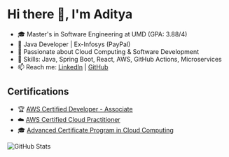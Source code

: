 # Hi there 👋, I'm Aditya
- 🎓 Master's in Software Engineering at UMD (GPA: 3.88/4)
- 💼 Java Developer | Ex-Infosys (PayPal)
- 🌱 Passionate about Cloud Computing & Software Development
- 🔧 Skills: Java, Spring Boot, React, AWS, GitHub Actions, Microservices
- 📫 Reach me: [LinkedIn](https://linkedin.com/in/aditya-nvp/) | [GitHub](https://github.com/nvp18)

## Certifications
- 🏆 [AWS Certified Developer - Associate](https://www.credly.com/badges/67be1a6a-e637-41d7-989c-f9b5eac2edc1/public_url)
- ☁️ [AWS Certified Cloud Practitioner](https://www.credly.com/badges/15fc1d0d-5311-4fab-aa5a-39ebc787be84/linked_in_profile)
- 🎓 [Advanced Certificate Program in Cloud Computing](https://www.credential.net/fc874555-d385-4c51-ba0b-42b3b8e2b422#gs.4tpri9)

![GitHub Stats](https://github-readme-stats.vercel.app/api?username=nvp18&show_icons=true&theme=radical)
